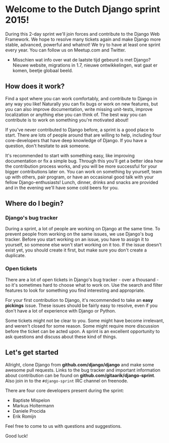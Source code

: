 # Welcome to the Dutch Django sprint 2015!

During this 2-day sprint we'll join forces and contribute to the Django
Web Framework. We hope to resolve many tickets again and make Django
more stable, advanced, powerful and whatnot! We try to have at least one
sprint every year. You can follow us on Meetup.com and Twitter.

- Misschien wat info over wat de laatste tijd gebeurd is met Django?
  Nieuwe website, migrations in 1.7, nieuwe ontwikkelingen, wat gaat er
  komen, beetje globaal beeld.


## How does it work?

Find a spot where you can work comfortably, and contribute to Django in
any way you like! Naturally you can fix bugs or work on new features,
but you can also improve documentation, write missing unit-tests,
improve localization or anything else you can think of. The best way you
can contribute is to work on something you're motivated about!

If you've never contributed to Django before, a sprint is a good place
to start. There are lots of people around that are willing to help,
including four core-developers that have deep knowledge of Django. If
you have a question, don't hesitate to ask someone.

It's recommended to start with something easy, like improving
documentation or fix a simple bug. Through this you'll get a better idea
how the contribution process works, and you will be more successful for
your bigger contributions later on. You can work on something by
yourself, team up with others, pair program, or have an occasional good
talk with your fellow Django-enthusiasts! Lunch, dinner, drinks and
snacks are provided and in the evening we'll have some cold beers for
you.


## Where do I begin?

### Django's bug tracker

During a sprint, a lot of people are working on Django at the same time.
To prevent people from working on the same issues, we use Django's bug
tracker. Before you start working on an issue, you have to assign it to
yourself, so someone else won't start working on it too. If the issue
doesn't exist yet, you should create it first, but make sure you don't
create a duplicate.

### Open tickets

There are a lot of open tickets in Django's bug tracker - over a
thousand - so it's sometimes hard to choose what to work on. Use the
search and filter features to look for something you find interesting
and appropriate.

For your first contribution to Django, it's recommended to take an
**easy pickings** issue. These issues should be fairly easy to resolve,
even if you don't have a lot of experience with Django or Python.

Some tickets might not be clear to you. Some might have become
irrelevant, and weren't closed for some reason. Some might require more
discussion before the ticket can be acted upon. A sprint is an excellent
opportunity to ask questions and discuss about these kind of things.


## Let's get started

Allright, clone Django from **github.com/django/django** and make some
awesome pull requests. Links to the bug tracker and important
information about contribution can be found on
**github.com/gitaarik/django-sprint**. Also join in to the
`#django-sprint` IRC channel on freenode.

There are four core developers present during the sprint:

- Baptiste Mispelon
- Markus Holtermann
- Daniele Procida
- Erik Romijn

Feel free to come to us with questions and suggestions.

Good luck!
